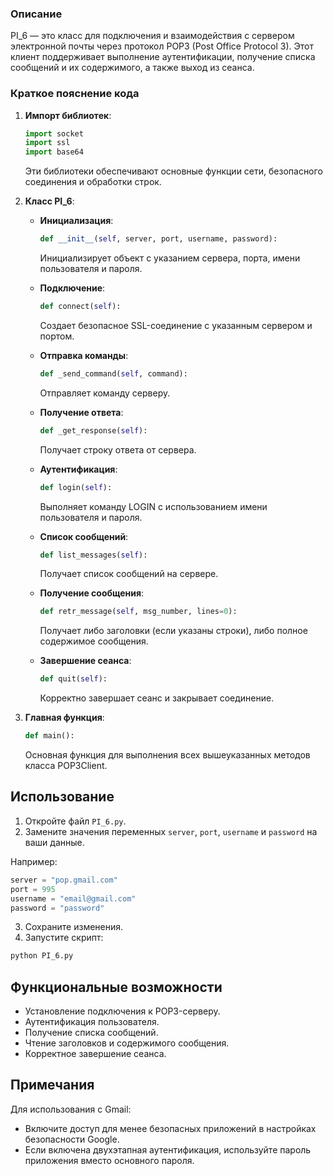 ### Описание
PI_6 — это класс для подключения и взаимодействия с сервером электронной почты через протокол POP3 (Post Office Protocol 3). Этот клиент поддерживает выполнение аутентификации, получение списка сообщений и их содержимого, а также выход из сеанса.

### Краткое пояснение кода

1. **Импорт библиотек**:
    ```python
    import socket
    import ssl
    import base64
    ```
    Эти библиотеки обеспечивают основные функции сети, безопасного соединения и обработки строк.

2. **Класс PI_6**:
    - **Инициализация**:
        ```python
        def __init__(self, server, port, username, password):
        ```
        Инициализирует объект с указанием сервера, порта, имени пользователя и пароля.

    - **Подключение**:
        ```python
        def connect(self):
        ```
        Создает безопасное SSL-соединение с указанным сервером и портом.

    - **Отправка команды**:
        ```python
        def _send_command(self, command):
        ```
        Отправляет команду серверу.

    - **Получение ответа**:
        ```python
        def _get_response(self):
        ```
        Получает строку ответа от сервера.

    - **Аутентификация**:
        ```python
        def login(self):
        ```
        Выполняет команду LOGIN с использованием имени пользователя и пароля.

    - **Список сообщений**:
        ```python
        def list_messages(self):
        ```
        Получает список сообщений на сервере.

    - **Получение сообщения**:
        ```python
        def retr_message(self, msg_number, lines=0):
        ```
        Получает либо заголовки (если указаны строки), либо полное содержимое сообщения.

    - **Завершение сеанса**:
        ```python
        def quit(self):
        ```
        Корректно завершает сеанс и закрывает соединение.

3. **Главная функция**:
    ```python
    def main():
    ```
    Основная функция для выполнения всех вышеуказанных методов класса POP3Client.



## Использование

1. Откройте файл `PI_6.py`.
2. Замените значения переменных `server`, `port`, `username` и `password` на ваши данные.

Например:

```python
server = "pop.gmail.com"
port = 995
username = "email@gmail.com"
password = "password"
```

3. Сохраните изменения.
4. Запустите скрипт:

```sh
python PI_6.py
```

## Функциональные возможности

- Установление подключения к POP3-серверу.
- Аутентификация пользователя.
- Получение списка сообщений.
- Чтение заголовков и содержимого сообщения.
- Корректное завершение сеанса.

## Примечания

Для использования с Gmail:
- Включите доступ для менее безопасных приложений в настройках безопасности Google.
- Если включена двухэтапная аутентификация, используйте пароль приложения вместо основного пароля.
